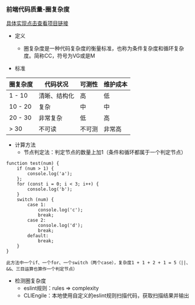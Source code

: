 ### 前端代码质量-圈复杂度

[具体实现点击查看项目链接](https://github.com/nimengyijunduo/eslit-complexity)

+ 定义
    + 圈复杂度是一种代码复杂度的衡量标准，也称为条件复杂度和循环复杂度。简称CC，符号为VG或是M

+ 标准

| 圈复杂度 | 代码状况 | 可测性 | 维护成本 |
| --- | --- | --- | --- |
| 1 - 10 | 清晰、结构化 | 高 | 低 |
| 10 - 20 | 复杂 | 中 | 中 |
| 20 - 30 | 非常复杂 | 低 | 高 |
| > 30 | 不可读 | 不可测 | 非常高 |

+ 计算方法
    + 节点判定法：判定节点的数量上加1（条件和循环都属于一个判定节点）

```
function test(num) {
    if (num > 1) {
        console.log('a');
    };
    for (const i = 0; i < 3; i++) {
        console.log('b');
    }
    switch (num) {
        case 1: 
            console.log('c');
            break;
        case 2:
            console.log('d');
            break;
        default:
            break;
    }
}

此方法中一个if、一个for、一个switch（两个case），复杂度1 + 1 + 2 + 1 = 5（||、&&、三目运算也算作一个判定节点）
```

+ 检测圈复杂度
    + eslint规则：rules => complexity
    + CLIEngile：本地使用自定义的eslint规则扫描代码，获取扫描结果并输出
